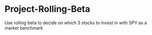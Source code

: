 # Project-Rolling-Beta
Use rolling beta to decide on which 3 stocks to invest in with SPY as a market benchmark
